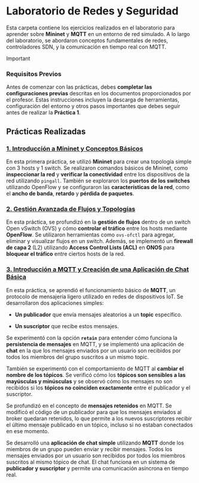 
# Laboratorio de Redes y Seguridad

Esta carpeta contiene los ejercicios realizados en el laboratorio para aprender sobre **Mininet** y **MQTT** en un entorno de red simulado. A lo largo del laboratorio, se abordaron conceptos fundamentales de redes, controladores SDN, y la comunicación en tiempo real con MQTT.

>[!IMPORTANT] 
>### Requisitos Previos
>Antes de comenzar con las prácticas, debes **completar las configuraciones previas** descritas en los documentos proporcionados por el profesor. Estas instrucciones incluyen la descarga de herramientas, configuración del entorno y otros pasos importantes que debes seguir antes de realizar la **Práctica 1**.

## Prácticas Realizadas

### [1. Introducción a Mininet y Conceptos Básicos](./01/)

En esta primera práctica, se utilizó **Mininet** para crear una topología simple con 3 hosts y 1 switch. Se realizaron comandos básicos de Mininet, como **inspeccionar la red** y **verificar la conectividad** entre los dispositivos de la red utilizando `pingall`. También se exploraron los **puertos de los switches** utilizando OpenFlow y se configuraron las **características de la red**, como el **ancho de banda**, **retardo** y **pérdida de paquetes**.

### [2. Gestión Avanzada de Flujos y Topologías](./02/)

En esta práctica, se profundizó en la **gestión de flujos** dentro de un switch Open vSwitch (OVS) y cómo **controlar el tráfico** entre los hosts mediante **OpenFlow**. Se utilizaron herramientas como `ovs-ofctl` para agregar, eliminar y visualizar flujos en un switch. Además, se implementó un **firewall de capa 2** (L2) utilizando **Access Control Lists (ACL)** en **ONOS** para **bloquear el tráfico** entre ciertos hosts de la red.

### [3. Introducción a MQTT y Creación de una Aplicación de Chat Básica](./03)

En esta práctica, se aprendió el funcionamiento básico de **MQTT**, un protocolo de mensajería ligero utilizado en redes de dispositivos IoT. Se desarrollaron dos aplicaciones simples:
- **Un publicador** que envía mensajes aleatorios a un **topic** específico.

- **Un suscriptor** que recibe estos mensajes. 

Se experimentó con la opción **`retain`** para entender cómo funciona la **persistencia de mensajes** en MQTT, y se implementó una aplicación de **chat** en la que los mensajes enviados por un usuario son recibidos por todos los miembros del grupo suscritos a un mismo topic.

También se experimentó con el comportamiento de MQTT al **cambiar el nombre de los tópicos**. Se verificó cómo los **tópicos son sensibles a las mayúsculas y minúsculas** y se observó cómo los mensajes no son recibidos si los **tópicos no coinciden exactamente** entre el publicador y el suscriptor.

Se profundizó en el concepto de **mensajes retenidos** en MQTT. Se modificó el código de un publicador para que los mensajes enviados al broker quedaran retenidos, lo que permite a los nuevos suscriptores recibir el último mensaje publicado en un tópico, incluso si no estaban conectados en ese momento.

Se desarrolló una **aplicación de chat simple** utilizando **MQTT** donde los miembros de un grupo pueden enviar y recibir mensajes. Todos los mensajes enviados por un usuario son recibidos por todos los miembros suscritos al mismo tópico de chat. El chat funciona en un sistema de **publicador y suscriptor** y permite una comunicación asíncrona en tiempo real.


